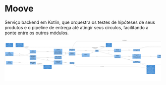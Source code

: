 # Moove

Serviço backend em Kotlin, que orquestra os testes de hipóteses de seus produtos e o pipeline de entrega até atingir seus círculos, facilitando a ponte entre os outros módulos.

![diagram](c3.png)